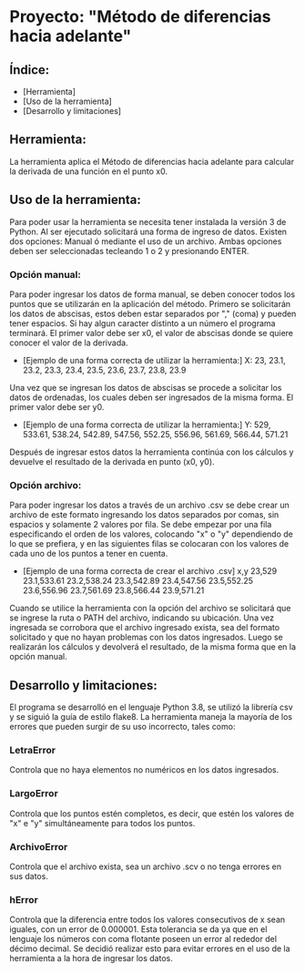 # Proyecto: "Método de diferencias hacia adelante"


## Índice:

* [Herramienta]
* [Uso de la herramienta]
* [Desarrollo y limitaciones]


## Herramienta:

La herramienta aplica el Método de diferencias hacia adelante para calcular la derivada de una función en el punto x0.


## Uso de la herramienta:

Para poder usar la herramienta se necesita tener instalada la versión 3 de Python.
Al ser ejecutado solicitará una forma de ingreso de datos. Existen dos opciones: Manual ó mediante el uso de un archivo.
Ambas opciones deben ser seleccionadas tecleando 1 o 2 y presionando ENTER.

### Opción manual:

Para poder ingresar los datos de forma manual, se deben conocer todos los puntos que se utilizarán en la aplicación del método.
Primero se solicitarán los datos de abscisas, estos deben estar separados por "," (coma) y pueden tener espacios. Si hay algun caracter distinto a un número el programa terminará. El primer valor debe ser x0, el valor de abscisas donde se quiere conocer el valor de la derivada.

* [Ejemplo de una forma correcta de utilizar la herramienta:]
X: 23, 23.1, 23.2, 23.3, 23.4, 23.5, 23.6, 23.7, 23.8, 23.9

Una vez que se ingresan los datos de abscisas se procede a solicitar los datos de ordenadas, los cuales deben ser ingresados de la misma forma. El primer valor debe ser y0.

* [Ejemplo de una forma correcta de utilizar la herramienta:]
Y: 529, 533.61, 538.24, 542.89, 547.56, 552.25, 556.96, 561.69, 566.44, 571.21

Después de ingresar estos datos la herramienta continúa con los cálculos y devuelve el resultado de la derivada en punto (x0, y0).

### Opción archivo:

Para poder ingresar los datos a través de un archivo .csv se debe crear un archivo de este formato ingresando los datos separados por comas, sin espacios y solamente 2 valores por fila. Se debe empezar por una fila especificando el orden de los valores, colocando "x" o "y" dependiendo de lo que se prefiera, y en las siguientes filas se colocaran con los valores de cada uno de los puntos a tener en cuenta.

* [Ejemplo de una forma correcta de crear el archivo .csv]
x,y
23,529
23.1,533.61
23.2,538.24
23.3,542.89
23.4,547.56
23.5,552.25
23.6,556.96
23.7,561.69
23.8,566.44
23.9,571.21

Cuando se utilice la herramienta con la opción del archivo se solicitará que se ingrese la ruta o PATH del archivo, indicando su ubicación. Una vez ingresada se corrobora que el archivo ingresado exista, sea del formato solicitado y que no hayan problemas con los datos ingresados. Luego se realizarán los cálculos y devolverá el resultado, de la misma forma que en la opción manual.


## Desarrollo y limitaciones:

El programa se desarrolló en el lenguaje Python 3.8, se utilizó la librería csv y se siguió la guía de estilo flake8.
La herramienta maneja la mayoría de los errores que pueden surgir de su uso incorrecto, tales como:

### LetraError

Controla que no haya elementos no numéricos en los datos ingresados.

### LargoError

Controla que los puntos estén completos, es decir, que estén los valores de "x" e "y" simultáneamente para todos los puntos. 

### ArchivoError

Controla que el archivo exista, sea un archivo .scv o no tenga errores en sus datos.

### hError

Controla que la diferencia entre todos los valores consecutivos de x sean iguales, con un error de 0.000001. Esta tolerancia se da ya que en el lenguaje los números con coma flotante poseen un error al rededor del décimo decimal. Se decidió realizar esto para evitar errores en el uso de la herramienta a la hora de ingresar los datos.

